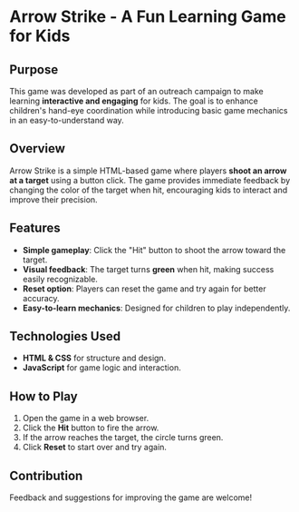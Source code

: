 # Arrow Strike - A Fun Learning Game for Kids

## Purpose
This game was developed as part of an outreach campaign to make learning **interactive and engaging** for kids. The goal is to enhance children's hand-eye coordination while introducing basic game mechanics in an easy-to-understand way.

## Overview
Arrow Strike is a simple HTML-based game where players **shoot an arrow at a target** using a button click. The game provides immediate feedback by changing the color of the target when hit, encouraging kids to interact and improve their precision.

## Features
- **Simple gameplay**: Click the "Hit" button to shoot the arrow toward the target.
- **Visual feedback**: The target turns **green** when hit, making success easily recognizable.
- **Reset option**: Players can reset the game and try again for better accuracy.
- **Easy-to-learn mechanics**: Designed for children to play independently.

## Technologies Used
- **HTML & CSS** for structure and design.
- **JavaScript** for game logic and interaction.

## How to Play
1. Open the game in a web browser.
2. Click the **Hit** button to fire the arrow.
3. If the arrow reaches the target, the circle turns green.
4. Click **Reset** to start over and try again.

## Contribution
Feedback and suggestions for improving the game are welcome!

